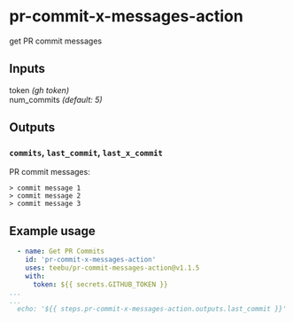 # pr-commit-x-messages-action

get PR commit messages

## Inputs

token _(gh token)_   
num_commits _(default: 5)_

## Outputs

### `commits`, `last_commit`, `last_x_commit`

PR commit messages:

```
> commit message 1
> commit message 2
> commit message 3
```

## Example usage

```yaml
  - name: Get PR Commits
    id: 'pr-commit-x-messages-action'
    uses: teebu/pr-commit-messages-action@v1.1.5
    with:
      token: ${{ secrets.GITHUB_TOKEN }}
...
...
  echo: '${{ steps.pr-commit-x-messages-action.outputs.last_commit }}'
```
